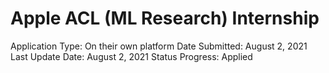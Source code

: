 # Apple ACL (ML Research) Internship

Application Type: On their own platform
Date Submitted: August 2, 2021
Last Update Date: August 2, 2021
Status Progress: Applied